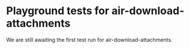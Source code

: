 # Playground tests for air-download-attachments
We are still awaiting the first test run for air-download-attachments.
